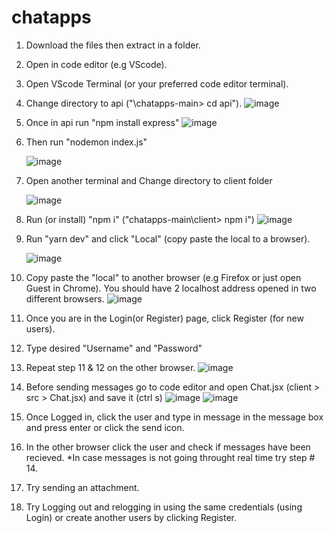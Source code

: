# chatapps

1. Download the files then extract in a folder.
2. Open in code editor (e.g VScode).
3. Open VScode Terminal (or your preferred code editor terminal).
4. Change directory to api ("\chatapps-main> cd api"). ![image](https://user-images.githubusercontent.com/39289957/234757642-3c5ed7d0-4e4e-46aa-8092-0196bce8d4cd.png)

5. Once in api run "npm install express" ![image](https://user-images.githubusercontent.com/39289957/234757914-3a5793e8-a31b-4645-9b69-a2c2f9d48e5f.png)

6. Then run "nodemon index.js"

	![image](https://user-images.githubusercontent.com/39289957/234758023-0269c000-07d0-4ac2-8bdf-2d96986a1cc2.png)

	
7. Open another terminal and Change directory to client folder

	![image](https://user-images.githubusercontent.com/39289957/234758088-95a6ec36-0523-4d6d-b08e-385c98397f0e.png)

8. Run (or install) "npm i" ("chatapps-main\client> npm i") ![image](https://user-images.githubusercontent.com/39289957/234758174-0d72bdc4-972f-46cc-987a-9280951f4106.png)

10. Run "yarn dev" and click "Local" (copy paste the local to a browser).

	![image](https://user-images.githubusercontent.com/39289957/234758299-d0da05e4-41ba-43bb-a5ae-12a9fbfa604b.png)


10. Copy paste the "local" to another browser (e.g Firefox or just open Guest in Chrome).  You should have 2 localhost address opened in two different browsers.
![image](https://user-images.githubusercontent.com/39289957/234758493-944b047d-204a-442a-ab15-73db29f1ac9b.png)

11. Once you are in the Login(or Register) page, click Register (for new users).
12. Type desired "Username" and "Password"
13. Repeat step 11 & 12 on the other browser.
![image](https://user-images.githubusercontent.com/39289957/234759118-c272759f-b83a-4f72-9f01-6b1e0d2fbbaf.png)


14. Before sending messages go to code editor and open Chat.jsx (client > src > Chat.jsx) and save it (ctrl s) 
![image](https://user-images.githubusercontent.com/39289957/234759243-a55dd251-f37c-4c15-944b-a3173bc0f2c2.png)
![image](https://user-images.githubusercontent.com/39289957/234759282-53a36c53-e8e7-4e08-a475-710a067117cc.png)


15. Once Logged in, click the user and type in message in the message box and press enter or click the send icon.
16. In the other browser click the user and check if messages have been recieved. *In case messages is not going throught real time try step # 14.
17. Try sending an attachment.
18. Try Logging out and relogging in using the same credentials (using Login) or create another users by clicking Register.







